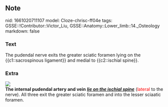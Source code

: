 ## Note
nid: 1661020711107
model: Cloze-chrisc-ff04e
tags: GSSE::!Contributor::Victor_Liu, GSSE::Anatomy::Lower_limb::14._Osteology
markdown: false

### Text
The pudendal nerve exits the greater sciatic foramen lying on the {{c1::sacrospinous ligament}} and medial to {{c2::ischial spine}}.

### Extra
<img src="Sg62Hl-yKdb75U1WgumIBg.png">
<div>
  <b>The internal pudendal artery and vein</b> <i><b><u>lie on the
  ischial spine</u></b></i> (<font color="#FF0000">lateral</font>
  to the nerve). All three exit the greater sciatic foramen and
  into the lesser sciaatic foramen.
</div>
